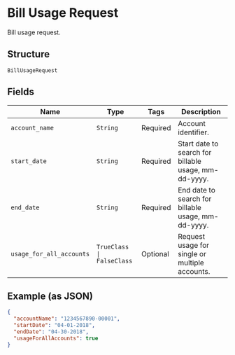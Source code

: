 
# Bill Usage Request

Bill usage request.

## Structure

`BillUsageRequest`

## Fields

| Name | Type | Tags | Description |
|  --- | --- | --- | --- |
| `account_name` | `String` | Required | Account identifier. |
| `start_date` | `String` | Required | Start date to search for billable usage, mm-dd-yyyy. |
| `end_date` | `String` | Required | End date to search for billable usage, mm-dd-yyyy. |
| `usage_for_all_accounts` | `TrueClass \| FalseClass` | Optional | Request usage for single or multiple accounts. |

## Example (as JSON)

```json
{
  "accountName": "1234567890-00001",
  "startDate": "04-01-2018",
  "endDate": "04-30-2018",
  "usageForAllAccounts": true
}
```


